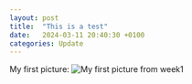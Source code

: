 ```yaml
---
layout: post
title:  "This is a test"
date:   2024-03-11 20:40:30 +0100
categories: Update
---
```

My first picture:
![My first picture from week1](/assets/images/week1pic.png)
```